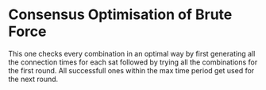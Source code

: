 # Consensus Optimisation of Brute Force

This one checks every combination in an optimal way by first generating all the connection times for each sat followed by trying all the combinations for the first round. All successfull ones within the max time period get used for the next round.